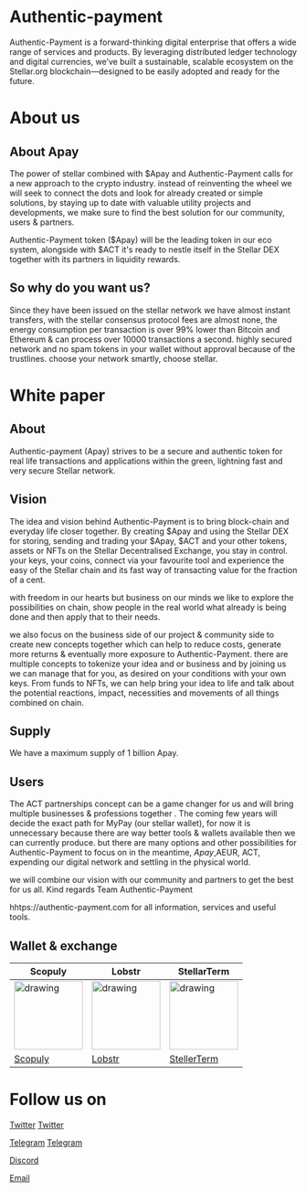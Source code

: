 #  Authentic-payment

Authentic-Payment is a forward-thinking digital enterprise that offers a wide range of services and products. By leveraging distributed ledger technology and digital currencies, we’ve built a sustainable, scalable ecosystem on the Stellar.org blockchain—designed to be easily adopted and ready for the future.

# About us

## About Apay
The power of stellar combined with $Apay and Authentic-Payment calls for a new approach to the crypto industry.
 instead of reinventing the wheel we will seek to connect the dots and look for already created or simple solutions, by staying up to date with valuable utility projects and developments, we make sure to find the best solution for our community, users & partners.

Authentic-Payment token ($Apay) will be the leading token in our eco system, alongside with $ACT it's ready to nestle itself in the Stellar DEX together with its partners in liquidity rewards.
## So why do you want us?
Since they have been issued on the stellar network we have almost instant transfers, with the stellar consensus protocol fees are almost none, the energy consumption per transaction is over 99% lower than Bitcoin and Ethereum & can process over 10000 transactions a second.
highly secured network and no spam tokens in your wallet without approval because of the trustlines.
choose your network smartly, choose stellar.
# White paper

## About
Authentic-payment (Apay) strives to be a secure and authentic token for real life transactions and applications within the green, lightning fast and very secure Stellar network.

## Vision
The idea and vision behind Authentic-Payment is to bring block-chain and everyday life closer together. By creating $Apay and using the Stellar DEX for storing, sending and trading your $Apay, $ACT and your other tokens, assets or NFTs on the Stellar Decentralised Exchange, you stay in control.
your keys, your coins, connect via your favourite tool and experience the easy of the Stellar chain and its fast way of transacting value for the fraction of a cent.

with freedom in our hearts but business on our minds we like to explore the possibilities on chain, 
show people in the real world what already is being done and then apply that to their needs.

we also focus on the business side of our project & community side to create new concepts together which can help to reduce costs, generate more returns & eventually more exposure to Authentic-Payment. 
there are multiple concepts to tokenize your idea and or business and by joining us we can manage that for you, as desired on your conditions with your own keys.
From funds to NFTs, we can help bring your idea to life and talk about the potential reactions, impact, necessities and movements of all things combined on chain.


## Supply
We have a maximum supply of 1 billion Apay.

## Users

The ACT partnerships concept can be a game changer for us and will bring 
multiple businesses & professions together . 
The coming few years will decide the exact path for MyPay (our stellar wallet), for now it is unnecessary because there are way better tools & wallets available then we can currently produce.
but there are many options and other possibilities for Authentic-Payment to focus on in the meantime, $Apay,$AEUR, ACT, expending our digital network and settling in the physical world.

we will combine our vision with our community and partners to get the best for us all.
Kind regards Team Authentic-Payment

hhtps://authentic-payment.com for all information, services and useful tools.


## Wallet & exchange

|Scopuly| Lobstr | StellarTerm |
|--|--|--|
| 	<img src="https://authentic-payment.com/wp-content/uploads/2021/07/r-uaf_1u-1.png" alt="drawing" width="120"/> | 	<img src="https://authentic-payment.com/wp-content/uploads/2021/07/919b200bdf18eaa3e9715d1c4d1115d4a9bc9828-6.png" alt="drawing" width="120"/> | 	<img src="https://authentic-payment.com/wp-content/uploads/2021/07/HjKD4sFf-2.jpg" alt="drawing" width="120"/> | 
| [Scopuly](https://www.scopuly.com/trade/Apay-XLM/GBDKPRMOLDHTVUFTQATMMFUBKRI372YPUTOSEH5SZAFRAAVADTUGSSMA/native) | [Lobstr](https://lobstr.co/assets/Apay:GBDKPRMOLDHTVUFTQATMMFUBKRI372YPUTOSEH5SZAFRAAVADTUGSSMA) | [StellerTerm](https://stellarterm.com/exchange/Apay-GBDKPRMOLDHTVUFTQATMMFUBKRI372YPUTOSEH5SZAFRAAVADTUGSSMA/XLM-native)|

# Follow us on
[Twitter](https://x.com/OfficialApay)
[Twitter](https://x.com/OfficialACThub)


[Telegram](https://t.me/Authenticpayment)
[Telegram](https://t.me/EarnACT)

[Discord](https://discord.gg/V4UAr6d8WQ)

[Email](mailto:support@authentic-payment.com)



